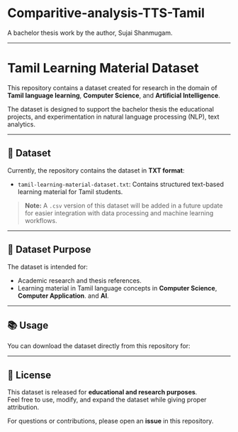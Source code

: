 # Comparitive-analysis-TTS-Tamil

A bachelor thesis work by the author, Sujai Shanmugam.

---

# Tamil Learning Material Dataset

This repository contains a dataset created for research in the domain of **Tamil language learning**, **Computer Science**, and **Artificial Intelligence**. 

The dataset is designed to support the bachelor thesis the educational projects, and experimentation in natural language processing (NLP), text analytics.

---

## 📂 Dataset

Currently, the repository contains the dataset in **TXT format**:

- `tamil-learning-material-dataset.txt`: Contains structured text-based learning material for Tamil students.  

> **Note:** A `.csv` version of this dataset will be added in a future update for easier integration with data processing and machine learning workflows.

---

## 🔹 Dataset Purpose

The dataset is intended for:

- Academic research and thesis references.  
- Learning material in Tamil language concepts in **Computer Science**,  **Computer Application**. and **AI**.   

---

## 📚 Usage

You can download the dataset directly from this repository for:

---

## 📌 License

This dataset is released for **educational and research purposes**.  
Feel free to use, modify, and expand the dataset while giving proper attribution.



For questions or contributions, please open an **issue** in this repository.  


